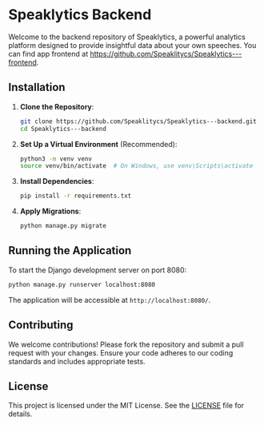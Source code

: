 # Speaklytics Backend

Welcome to the backend repository of Speaklytics, a powerful analytics platform designed to provide insightful data about your own speeches. You can find app frontend at https://github.com/Speaklitycs/Speaklytics---frontend.

## Installation

1. **Clone the Repository**:

   ```bash
   git clone https://github.com/Speaklitycs/Speaklytics---backend.git
   cd Speaklytics---backend
   ```

2. **Set Up a Virtual Environment** (Recommended):

   ```bash
   python3 -m venv venv
   source venv/bin/activate  # On Windows, use venv\Scripts\activate
   ```

3. **Install Dependencies**:

   ```bash
   pip install -r requirements.txt
   ```

4. **Apply Migrations**:

   ```bash
   python manage.py migrate
   ```


## Running the Application

To start the Django development server on port 8080:

```bash
python manage.py runserver localhost:8080
```

The application will be accessible at `http://localhost:8080/`.

## Contributing

We welcome contributions! Please fork the repository and submit a pull request with your changes. Ensure your code adheres to our coding standards and includes appropriate tests.

## License

This project is licensed under the MIT License. See the [LICENSE](LICENSE) file for details.
